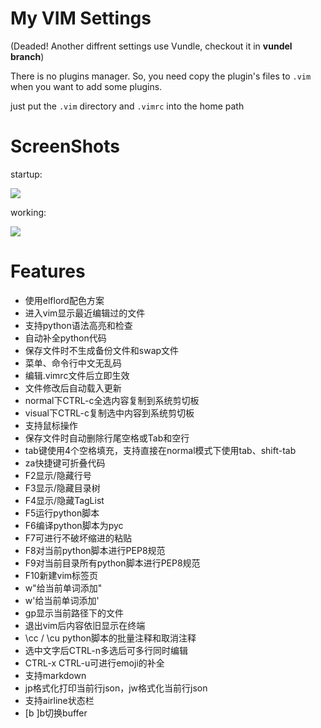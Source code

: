 My VIM Settings
===============
(Deaded! Another diffrent settings use Vundle, checkout it in **vundel branch**)

There is no plugins manager. So, you need copy the plugin's files to `.vim` when you want to add some plugins.

just put the `.vim` directory and `.vimrc` into the home path

ScreenShots
===========

startup:

![](https://raw.githubusercontent.com/axiaoxin/vim-settings/master/screenshot/startup.png)

working:

![](https://raw.githubusercontent.com/axiaoxin/vim-settings/master/screenshot/working.png)

Features
========

- 使用elflord配色方案
- 进入vim显示最近编辑过的文件
- 支持python语法高亮和检查
- 自动补全python代码
- 保存文件时不生成备份文件和swap文件
- 菜单、命令行中文无乱码
- 编辑.vimrc文件后立即生效
- 文件修改后自动载入更新
- normal下CTRL-c全选内容复制到系统剪切板
- visual下CTRL-c复制选中内容到系统剪切板
- 支持鼠标操作
- 保存文件时自动删除行尾空格或Tab和空行
- tab键使用4个空格填充，支持直接在normal模式下使用tab、shift-tab
- za快捷键可折叠代码
- F2显示/隐藏行号
- F3显示/隐藏目录树
- F4显示/隐藏TagList
- F5运行python脚本
- F6编译python脚本为pyc
- F7可进行不破坏缩进的粘贴
- F8对当前python脚本进行PEP8规范
- F9对当前目录所有python脚本进行PEP8规范
- F10新建vim标签页
- w"给当前单词添加"
- w'给当前单词添加'
- gp显示当前路径下的文件
- 退出vim后内容依旧显示在终端
- \cc / \cu python脚本的批量注释和取消注释
- 选中文字后CTRL-n多选后可多行同时编辑
- CTRL-x CTRL-u可进行emoji的补全
- 支持markdown
- jp格式化打印当前行json，jw格式化当前行json
- 支持airline状态栏
- [b ]b切换buffer
